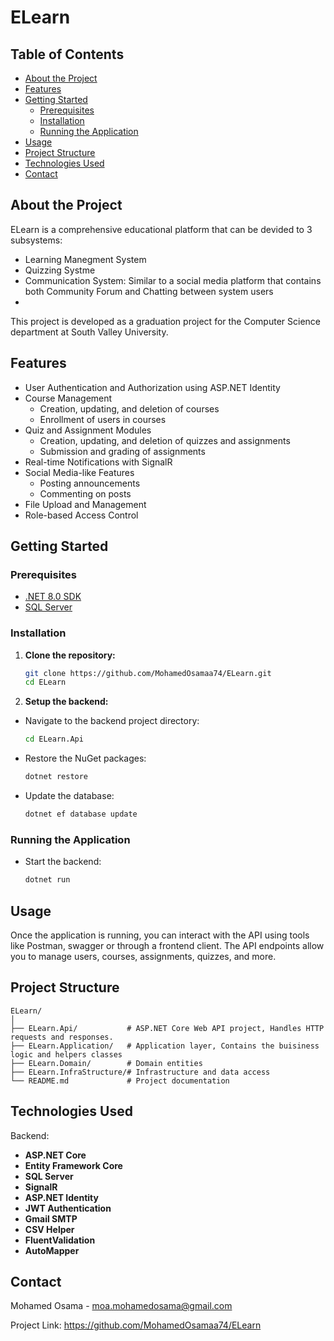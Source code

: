 # ELearn

<!-- ![ELearn Logo](https://drive.google.com/file/d/1lIIJcKZKe6ATFdjr2pKaddIHnMNYMppB/view?usp=sharing)   -->

## Table of Contents

- [About the Project](#about-the-project)
- [Features](#features)
- [Getting Started](#getting-started)
  - [Prerequisites](#prerequisites)
  - [Installation](#installation)
  - [Running the Application](#running-the-application)
- [Usage](#usage)
- [Project Structure](#project-structure)
- [Technologies Used](#technologies-used)
- [Contact](#contact)

## About the Project

ELearn is a comprehensive educational platform that can be devided to 3 subsystems:
- Learning Manegment System
- Quizzing Systme
- Communication System: Similar to a social media platform that contains both Community Forum and Chatting between system users
- 
This project is developed as a graduation project for the Computer Science department at South Valley University.

## Features

- User Authentication and Authorization using ASP.NET Identity
- Course Management
  - Creation, updating, and deletion of courses
  - Enrollment of users in courses
- Quiz and Assignment Modules
  - Creation, updating, and deletion of quizzes and assignments
  - Submission and grading of assignments
- Real-time Notifications with SignalR
- Social Media-like Features
  - Posting announcements
  - Commenting on posts
- File Upload and Management
- Role-based Access Control

## Getting Started

### Prerequisites

- [.NET 8.0 SDK](https://dotnet.microsoft.com/download/dotnet/8.0)
- [SQL Server](https://www.microsoft.com/en-us/sql-server/sql-server-downloads)

### Installation

1. **Clone the repository:**

   ```sh
   git clone https://github.com/MohamedOsamaa74/ELearn.git
   cd ELearn


2. **Setup the backend:**

  - Navigate to the backend project directory:
  
    ```sh
    cd ELearn.Api
    ```
  - Restore the NuGet packages:
  
    ```sh
    dotnet restore
    ```
  - Update the database:
  
    ```sh
    dotnet ef database update
    ```
  
### Running the Application
- Start the backend:

  ```sh
  dotnet run
  ```
## Usage
Once the application is running, you can interact with the API using tools like Postman, swagger or through a frontend client. The API endpoints allow you to manage users, courses, assignments, quizzes, and more.

## Project Structure
  ```plaintext
  ELearn/
  │
  ├── ELearn.Api/           # ASP.NET Core Web API project, Handles HTTP requests and responses.
  ├── ELearn.Application/   # Application layer, Contains the buisiness logic and helpers classes
  ├── ELearn.Domain/        # Domain entities
  ├── ELearn.InfraStructure/# Infrastructure and data access
  └── README.md             # Project documentation
  ```

## Technologies Used
Backend:
- **ASP.NET Core**
- **Entity Framework Core**
- **SQL Server**
- **SignalR**
- **ASP.NET Identity**
- **JWT Authentication**
- **Gmail SMTP**
- **CSV Helper**
- **FluentValidation**
- **AutoMapper**

## Contact
Mohamed Osama - moa.mohamedosama@gmail.com

Project Link: https://github.com/MohamedOsamaa74/ELearn
